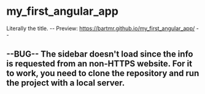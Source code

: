 # my_first_angular_app
Literally the title. -- Preview: https://bartmr.github.io/my_first_angular_app/ --

--BUG--
The sidebar doesn't load since the info is requested from an non-HTTPS website.
For it to work, you need to clone the repository and run the project with a local server.
--
